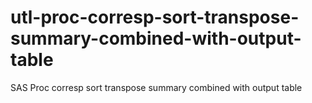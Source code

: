 # utl-proc-corresp-sort-transpose-summary-combined-with-output-table
SAS Proc corresp sort transpose summary combined with output table
